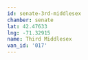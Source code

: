 ```yaml
---
id: senate-3rd-middlesex
chamber: senate
lat: 42.47633
lng: -71.32915
name: Third Middlesex
van_id: '017'
---
```

